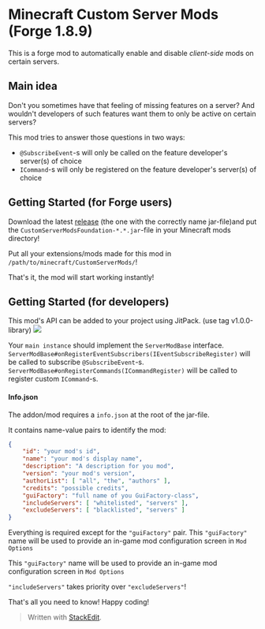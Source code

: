 # Minecraft Custom Server Mods (Forge 1.8.9)
This is a forge mod to automatically enable and disable *client-side* mods on certain servers.

## Main idea
Don't you sometimes have that feeling of missing features on a server?
And wouldn't developers of such features want them to only be active on certain servers?

This mod tries to answer those questions in two ways:

- `@SubscribeEvent`-s will only be called on the feature developer's server(s) of choice
- `ICommand`-s will only be registered on the feature developer's server(s) of choice

## Getting Started (for Forge users)
Download the latest [release](https://github.com/ThomasVDP/MinecraftServerModsFoundation/releases) (the one with the correctly name jar-file)and put the `CustomServerModsFoundation-*.*.jar`-file in your Minecraft mods directory!

Put all your extensions/mods made for this mod in `/path/to/minecraft/CustomServerMods/`!

That's it, the mod will start working instantly!

## Getting Started (for developers)
This mod's API can be added to your project using JitPack. (use tag v1.0.0-library)
[![](https://jitpack.io/v/ThomasVDP/MinecraftServerModsFoundation.svg)](https://jitpack.io/#ThomasVDP/MinecraftServerModsFoundation)

Your `main instance` should implement the `ServerModBase` interface.
`ServerModBase#onRegisterEventSubscribers(IEventSubscribeRegister)` will be called to subscribe `@SubscribeEvent`-s.
`ServerModBase#onRegisterCommands(ICommandRegister)` will be called to register custom `ICommand`-s.

#### Info.json
The addon/mod requires a `info.json` at the root of the jar-file.

It contains name-value pairs to identify the mod:
```json
{
	"id": "your mod's id",
	"name": "your mod's display name",
	"description": "A description for you mod",
	"version": "your mod's version",
	"authorList": [ "all", "the", "authors" ],
	"credits": "possible credits",
	"guiFactory": "full name of you GuiFactory-class",
	"includeServers": [ "whitelisted", "servers" ],
	"excludeServers": [ "blacklisted", "servers" ]
}
```

Everything is required except for the `"guiFactory"` pair.
This `"guiFactory"` name will be used to provide an in-game mod configuration screen in `Mod Options`

This `"guiFactory"` name will be used to provide an in-game mod configuration screen in `Mod Options`

`"includeServers"` takes priority over `"excludeServers"`!


That's all you need to know!
Happy coding!

> Written with [StackEdit](https://stackedit.io/).
